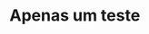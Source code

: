<!DOCTYPE html>
<html>
<head>
	<title>TEste</title>
</head>
<body>
<h1>Apenas um teste</h1>
</body>
</html>
